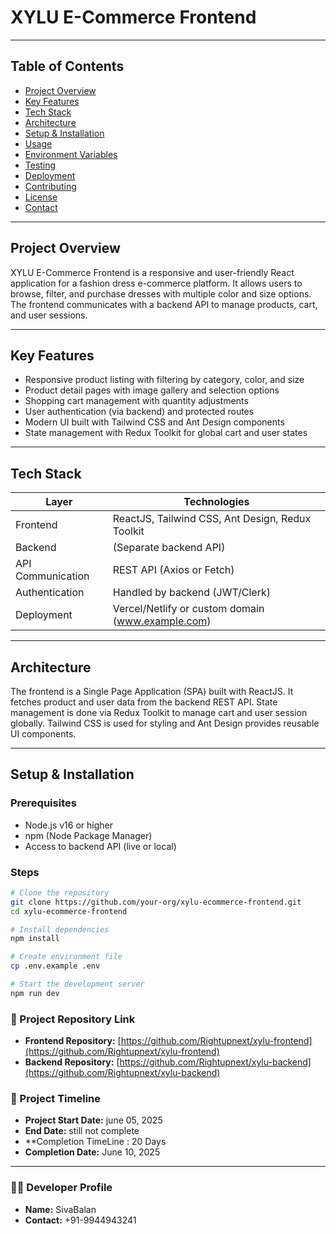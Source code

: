 # XYLU E-Commerce Frontend

---

## Table of Contents

- [Project Overview](#project-overview)
- [Key Features](#key-features)
- [Tech Stack](#tech-stack)
- [Architecture](#architecture)
- [Setup & Installation](#setup--installation)
- [Usage](#usage)
- [Environment Variables](#environment-variables)
- [Testing](#testing)
- [Deployment](#deployment)
- [Contributing](#contributing)
- [License](#license)
- [Contact](#contact)

---

## Project Overview

XYLU E-Commerce Frontend is a responsive and user-friendly React application for a fashion dress e-commerce platform. It allows users to browse, filter, and purchase dresses with multiple color and size options. The frontend communicates with a backend API to manage products, cart, and user sessions.

---

## Key Features

- Responsive product listing with filtering by category, color, and size
- Product detail pages with image gallery and selection options
- Shopping cart management with quantity adjustments
- User authentication (via backend) and protected routes
- Modern UI built with Tailwind CSS and Ant Design components
- State management with Redux Toolkit for global cart and user states

---

## Tech Stack

| Layer             | Technologies                                      |
| ----------------- | ------------------------------------------------- |
| Frontend          | ReactJS, Tailwind CSS, Ant Design, Redux Toolkit  |
| Backend           | (Separate backend API)                            |
| API Communication | REST API (Axios or Fetch)                         |
| Authentication    | Handled by backend (JWT/Clerk)                    |
| Deployment        | Vercel/Netlify or custom domain (www.example.com) |

---

## Architecture

The frontend is a Single Page Application (SPA) built with ReactJS. It fetches product and user data from the backend REST API. State management is done via Redux Toolkit to manage cart and user session globally. Tailwind CSS is used for styling and Ant Design provides reusable UI components.

---

## Setup & Installation

### Prerequisites

- Node.js v16 or higher
- npm (Node Package Manager)
- Access to backend API (live or local)

### Steps

```bash
# Clone the repository
git clone https://github.com/your-org/xylu-ecommerce-frontend.git
cd xylu-ecommerce-frontend

# Install dependencies
npm install

# Create environment file
cp .env.example .env

# Start the development server
npm run dev
```

### 📌 Project  Repository Link  
- **Frontend Repository:** [https://github.com/Rightupnext/xylu-frontend](https://github.com/Rightupnext/xylu-frontend)  
- **Backend Repository:** [https://github.com/Rightupnext/xylu-backend](https://github.com/Rightupnext/xylu-backend)  



### 📌 Project Timeline  
- **Project Start Date:** june 05, 2025  
- **End Date:** still not complete 
- **Completion TimeLine : 20 Days  
- **Completion Date:** June 10, 2025  

---

### 👨‍💻 Developer Profile  
- **Name:** SivaBalan 
- **Contact:** +91-9944943241 
